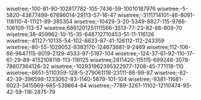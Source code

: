 wisetree;-100-81-90-102817782-105-7436-59-10010187976
wisetree;-5-5820-43877499-67696014-29113-57-16-47
wisetree;-3111714101-46-8091-118110-4-11121-89-385354
wisetree;-10429-3-20-5349-8827-115-9766-106109-113-57
wisetree;6861201251111566-3513-77-23-82-88-809-70
wisetree;38-459962-10-15-35-648712710453-51-11-116126
wisetree;-41127-10135-54-102-8623-87-41-126112-112-243359
wisetree;-80-55-1029052-9383170-124673681-9-2469
wisetree;112-106-66-9647115-8019-2129-4533-97-5187-104
wisetree;-124-37-61-92-110-17-61-29-89-4152108118-113-118125
wisetree;2811420-115115-699248-3078-78607364126-32
wisetree;-102931962395322977-1208-45-771118-110
wisetree;-6651-5110359-128-5-279061118-23111-88-99-87
wisetree;-82-42-39-396598-1233062-83-1140-5679-101-104
wisetree;-9381-11681-6023-3415969-685-539864-84
wisetree;-7789-3261-11102-12110474-95-42-59-118-2875-79
